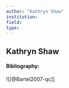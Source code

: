 ```yaml
---
author: "Kathryn Shaw"
institution:
field:
type:
---
```


## Kathryn Shaw
#### Bibliography:

![[@Bartel2007-qc]]